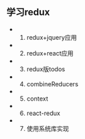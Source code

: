## 学习redux

- 1. redux+jquery应用
- 2. redux+react应用
- 3. redux版todos
- 4. combineReducers
- 5. context
- 6. react-redux
- 7. 使用系统库实现